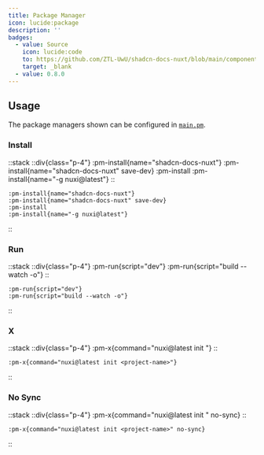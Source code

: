 ```yaml
---
title: Package Manager
icon: lucide:package
description: ''
badges:
  - value: Source
    icon: lucide:code
    to: https://github.com/ZTL-UwU/shadcn-docs-nuxt/blob/main/components/content/PmInstall.vue
    target: _blank
  - value: 0.8.0
---
```


## Usage
The package managers shown can be configured in [`main.pm`](#main).

### Install

::stack
  ::div{class="p-4"}
    :pm-install{name="shadcn-docs-nuxt"}
    :pm-install{name="shadcn-docs-nuxt" save-dev}
    :pm-install
    :pm-install{name="-g nuxi@latest"}
  ::
  ```mdc
  :pm-install{name="shadcn-docs-nuxt"}
  :pm-install{name="shadcn-docs-nuxt" save-dev}
  :pm-install
  :pm-install{name="-g nuxi@latest"}
  ```
::

### Run

::stack
  ::div{class="p-4"}
    :pm-run{script="dev"}
    :pm-run{script="build --watch -o"}
  ::
  ```mdc
  :pm-run{script="dev"}
  :pm-run{script="build --watch -o"}
  ```
::

### X

::stack
  ::div{class="p-4"}
  :pm-x{command="nuxi@latest init <project-name>"}
  ::
  ```mdc
  :pm-x{command="nuxi@latest init <project-name>"}
  ```
::

### No Sync

::stack
  ::div{class="p-4"}
    :pm-x{command="nuxi@latest init <project-name>" no-sync}
  ::
  ```mdc
  :pm-x{command="nuxi@latest init <project-name>" no-sync}
  ```
::

